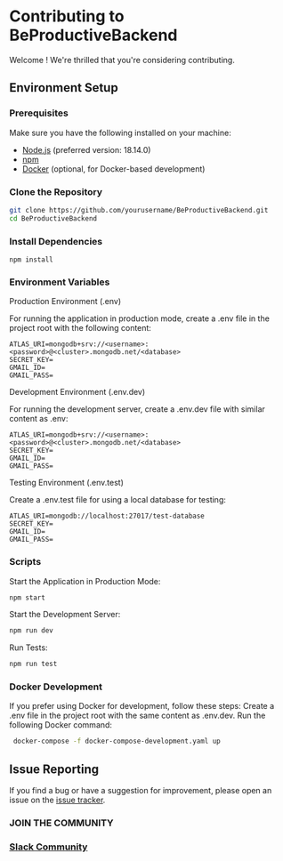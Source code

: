 # Contributing to BeProductiveBackend

Welcome ! We're thrilled that you're considering contributing.

## Environment Setup

### Prerequisites

Make sure you have the following installed on your machine:

- [Node.js](https://nodejs.org/) (preferred version: 18.14.0)
- [npm](https://www.npmjs.com/)
- [Docker](https://docs.docker.com/get-docker/) (optional, for Docker-based development)

### Clone the Repository

```bash
git clone https://github.com/yourusername/BeProductiveBackend.git
cd BeProductiveBackend
```

### Install Dependencies

```npm install```

### Environment Variables

Production Environment (.env)

For running the application in production mode, create a .env file in the project root with the following content:

```
ATLAS_URI=mongodb+srv://<username>:<password>@<cluster>.mongodb.net/<database>
SECRET_KEY=
GMAIL_ID=
GMAIL_PASS=
```

Development Environment (.env.dev)

For running the development server, create a .env.dev file with similar content as .env:

```
ATLAS_URI=mongodb+srv://<username>:<password>@<cluster>.mongodb.net/<database>
SECRET_KEY=
GMAIL_ID=
GMAIL_PASS=
```

Testing Environment (.env.test)

Create a .env.test file for using a local database for testing:

```
ATLAS_URI=mongodb://localhost:27017/test-database
SECRET_KEY=
GMAIL_ID=
GMAIL_PASS=
```

### Scripts

Start the Application in Production Mode:

```bash
npm start
```

Start the Development Server:

```bash
npm run dev
```

Run Tests:

```bash
npm run test
```

### Docker Development

If you prefer using Docker for development, follow these steps:
Create a .env file in the project root with the same content as .env.dev.
Run the following Docker command:
            
```bash
 docker-compose -f docker-compose-development.yaml up
 ```

## Issue Reporting

If you find a bug or have a suggestion for improvement, please open an issue on the [issue tracker](https://github.com/thakkarnetram/BeProductiveBackend/issues).

### JOIN THE COMMUNITY 
<h3><a href="https://join.slack.com/t/be-productive-world/shared_invite/zt-22xf2o5va-vZl19htTM3rR1ioEJzl2Cg">Slack Community </a></h3>